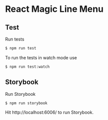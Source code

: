# React Magic Line Menu

## Test

Run tests

```sh
$ npm run test
```

To run the tests in watch mode use

```sh
$ npm run test:watch
```

## Storybook

Run Storybook

```sh
$ npm run storybook
```

Hit http://localhost:6006/ to run Storybook.
